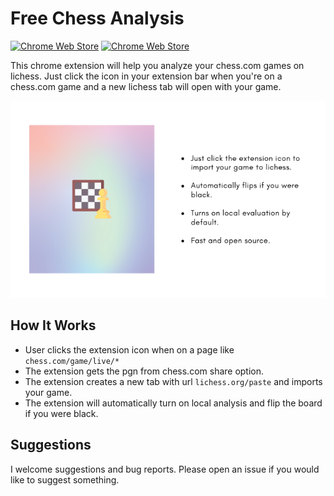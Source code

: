 # Free Chess Analysis

[![Chrome Web Store](https://img.shields.io/chrome-web-store/v/fkakfklkhmjkkehkjchemdgeoldekdml?style=for-the-badge)](https://chrome.google.com/webstore/detail/free-chess-analysis/fkakfklkhmjkkehkjchemdgeoldekdml)
[![Chrome Web Store](https://img.shields.io/chrome-web-store/users/fkakfklkhmjkkehkjchemdgeoldekdml?style=for-the-badge)](https://chrome.google.com/webstore/detail/free-chess-analysis/fkakfklkhmjkkehkjchemdgeoldekdml)

This chrome extension will help you analyze your chess.com games on lichess. Just click the icon in your extension bar when you're on a chess.com game and a new lichess tab will open with your game.

<img src='https://raw.githubusercontent.com/imlokesh/free-chess-analysis/main/banners/2.png' alt='Free Chess Analysis' >

## How It Works

-   User clicks the extension icon when on a page like `chess.com/game/live/*`
-   The extension gets the pgn from chess.com share option.
-   The extension creates a new tab with url `lichess.org/paste` and imports your game.
-   The extension will automatically turn on local analysis and flip the board if you were black.

## Suggestions

I welcome suggestions and bug reports. Please open an issue if you would like to suggest something.
